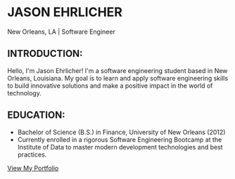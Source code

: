 # JASON EHRLICHER

New Orleans, LA | Software Engineer

## INTRODUCTION:

Hello, I'm Jason Ehrlicher! I'm a software engineering student based in New Orleans, Louisiana. My goal is to learn and apply software engineering skills to build innovative solutions and make a positive impact in the world of technology.

## EDUCATION:

- Bachelor of Science (B.S.) in Finance, University of New Orleans (2012)
- Currently enrolled in a rigorous Software Engineering Bootcamp at the Institute of Data to master modern development technologies and best practices.

[View My Portfolio](https://jason-ehrlicher.github.io/)
